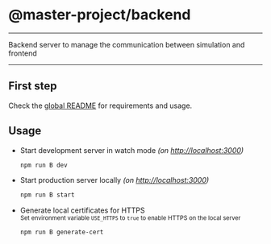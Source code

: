 # @master-project/backend

---

Backend server to manage the communication between simulation and frontend

---

## First step

Check the [global README](https://github.com/kelzenberg/master-project/blob/main/README.md) for requirements and usage.

## Usage

- Start development server in watch mode _(on [http://localhost:3000](http://localhost:3000))_

  ```sh
  npm run B dev
  ```

- Start production server locally _(on [http://localhost:3000](http://localhost:3000))_

  ```sh
  npm run B start
  ```

- Generate local certificates for HTTPS  
  <small>Set environment variable `USE_HTTPS` to `true` to enable HTTPS on the local server</small>

  ```sh
  npm run B generate-cert
  ```
